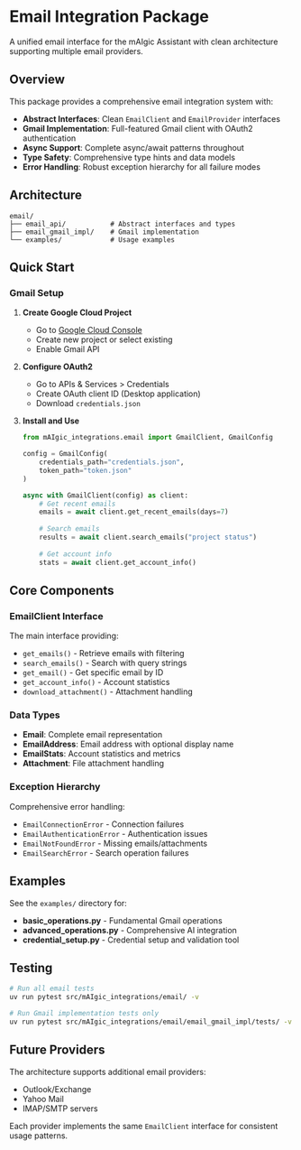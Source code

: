 # Email Integration Package

A unified email interface for the mAIgic Assistant with clean architecture supporting multiple email providers.

## Overview

This package provides a comprehensive email integration system with:

- **Abstract Interfaces**: Clean `EmailClient` and `EmailProvider` interfaces
- **Gmail Implementation**: Full-featured Gmail client with OAuth2 authentication
- **Async Support**: Complete async/await patterns throughout
- **Type Safety**: Comprehensive type hints and data models
- **Error Handling**: Robust exception hierarchy for all failure modes

## Architecture

```
email/
├── email_api/           # Abstract interfaces and types
├── email_gmail_impl/    # Gmail implementation
└── examples/            # Usage examples
```

## Quick Start

### Gmail Setup

1. **Create Google Cloud Project**
   - Go to [Google Cloud Console](https://console.cloud.google.com/)
   - Create new project or select existing
   - Enable Gmail API

2. **Configure OAuth2**
   - Go to APIs & Services > Credentials
   - Create OAuth client ID (Desktop application)
   - Download `credentials.json`

3. **Install and Use**
   ```python
   from mAIgic_integrations.email import GmailClient, GmailConfig
   
   config = GmailConfig(
       credentials_path="credentials.json",
       token_path="token.json"
   )
   
   async with GmailClient(config) as client:
       # Get recent emails
       emails = await client.get_recent_emails(days=7)
       
       # Search emails
       results = await client.search_emails("project status")
       
       # Get account info
       stats = await client.get_account_info()
   ```

## Core Components

### EmailClient Interface

The main interface providing:
- `get_emails()` - Retrieve emails with filtering
- `search_emails()` - Search with query strings
- `get_email()` - Get specific email by ID
- `get_account_info()` - Account statistics
- `download_attachment()` - Attachment handling

### Data Types

- **Email**: Complete email representation
- **EmailAddress**: Email address with optional display name
- **EmailStats**: Account statistics and metrics
- **Attachment**: File attachment handling

### Exception Hierarchy

Comprehensive error handling:
- `EmailConnectionError` - Connection failures
- `EmailAuthenticationError` - Authentication issues
- `EmailNotFoundError` - Missing emails/attachments
- `EmailSearchError` - Search operation failures

## Examples

See the `examples/` directory for:
- **basic_operations.py** - Fundamental Gmail operations
- **advanced_operations.py** - Comprehensive AI integration
- **credential_setup.py** - Credential setup and validation tool

## Testing

```bash
# Run all email tests
uv run pytest src/mAIgic_integrations/email/ -v

# Run Gmail implementation tests only
uv run pytest src/mAIgic_integrations/email/email_gmail_impl/tests/ -v
```

## Future Providers

The architecture supports additional email providers:
- Outlook/Exchange
- Yahoo Mail
- IMAP/SMTP servers

Each provider implements the same `EmailClient` interface for consistent usage patterns. 